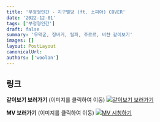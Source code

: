 ```yaml
---
title: '부정형인간 - 지구멸망 (ft. 소피아) COVER'
date: '2022-12-01'
tags: ['부정형인간']
draft: false
summary: '우왁굳, 징버거, 릴파, 주르르, 비챤 같이보기'
images: []
layout: PostLayout
canonicalUrl:
authors: ['woolan']
---
```


## 링크

**같이보기 보러가기** (이미지를 클릭하여 이동)
[![같이보기 보러가기](https://cdn.discordapp.com/attachments/1136601898116464710/1211650793904807976/logo.png?ex=65eef8bc&is=65dc83bc&hm=95dc0e08c1f43025dd60def429896697b3787a9f923593eb50b24e9fb6280361&)](https://cafe.naver.com/steamindiegame/8716305)

**MV 보러가기** (이미지를 클릭하여 이동)
[![MV 시청하기](https://i.ytimg.com/vi/qSucS9YdhVE/maxresdefault.jpg)](https://youtu.be/qSucS9YdhVE)
